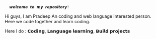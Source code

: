       𝙬𝙚𝙡𝙘𝙤𝙢𝙚 𝙩𝙤 𝙢𝙮 𝙧𝙚𝙥𝙤𝙨𝙞𝙩𝙤𝙧𝙮! 
      
Hi guys, I am Pradeep
An coding and  web language interested
person.  
Here we code together and learn coding. 

Here I do :
𝗖𝗼𝗱𝗶𝗻𝗴, 
𝗟𝗮𝗻𝗴𝘂𝗮𝗴𝗲 𝗹𝗲𝗮𝗿𝗻𝗶𝗻𝗴, 
𝗕𝘂𝗶𝗹𝗱 𝗽𝗿𝗼𝗷𝗲𝗰𝘁𝘀
